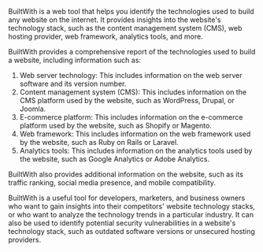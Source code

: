 BuiltWith is a web tool that helps you identify the technologies used to build any website on the internet. It provides insights into the website's technology stack, such as the content management system (CMS), web hosting provider, web framework, analytics tools, and more.

BuiltWith provides a comprehensive report of the technologies used to build a website, including information such as:

1. Web server technology: This includes information on the web server software and its version number.
2. Content management system (CMS): This includes information on the CMS platform used by the website, such as WordPress, Drupal, or Joomla.
3. E-commerce platform: This includes information on the e-commerce platform used by the website, such as Shopify or Magento.
4. Web framework: This includes information on the web framework used by the website, such as Ruby on Rails or Laravel.
5. Analytics tools: This includes information on the analytics tools used by the website, such as Google Analytics or Adobe Analytics.

BuiltWith also provides additional information on the website, such as its traffic ranking, social media presence, and mobile compatibility.

BuiltWith is a useful tool for developers, marketers, and business owners who want to gain insights into their competitors' website technology stacks, or who want to analyze the technology trends in a particular industry. It can also be used to identify potential security vulnerabilities in a website's technology stack, such as outdated software versions or unsecured hosting providers.